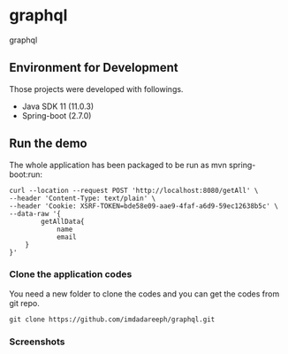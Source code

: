 # graphql
graphql


## Environment for Development
 Those projects were developed with followings.

 * Java SDK 11 (11.0.3)
 * Spring-boot (2.7.0)
 
 ## Run the demo
The whole application has been packaged to be run as mvn spring-boot:run:

```
curl --location --request POST 'http://localhost:8080/getAll' \
--header 'Content-Type: text/plain' \
--header 'Cookie: XSRF-TOKEN=bde58e09-aae9-4faf-a6d9-59ec12638b5c' \
--data-raw '{
        getAllData{
            name
            email
    }
}'
```

### Clone the application codes
 You need a new folder to clone the codes and you can get the codes from git repo.
 ```
 git clone https://github.com/imdadareeph/graphql.git
 ```
 
 ### Screenshots
 